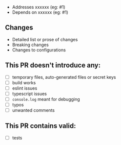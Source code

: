 - Addresses xxxxxx (eg: #1)
- Depends on xxxxxx (eg: #1)

## Changes

* Detailed list or prose of changes
* Breaking changes
* Changes to configurations

## This PR doesn't introduce any:

- [ ] temporary files, auto-generated files or secret keys
- [ ] build works
- [ ] eslint issues
- [ ] typescript issues
- [ ] `console.log` meant for debugging
- [ ] typos
- [ ] unwanted comments

## This PR contains valid:

- [ ] tests
